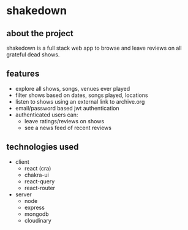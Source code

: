 # shakedown

## about the project
shakedown is a full stack web app to browse and leave reviews on all grateful dead shows.

## features
- explore all shows, songs, venues ever played
- filter shows based on dates, songs played, locations
- listen to shows using an external link to archive.org
- email/password based jwt authentication
- authenticated users can:
  - leave ratings/reviews on shows
  - see a news feed of recent reviews

## technologies used
- client
  - react (cra)
  - chakra-ui
  - react-query
  - react-router
- server
  - node
  - express
  - mongodb
  - cloudinary